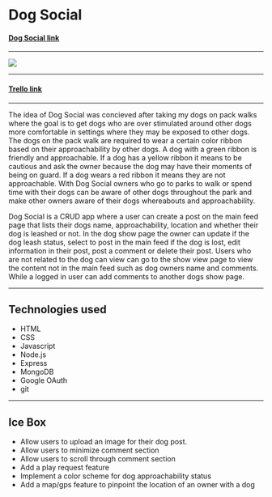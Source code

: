 # Dog Social

#### [Dog Social link](https://dog-social.herokuapp.com/)
---
<img src ="https://i.imgur.com/eZ2eTq9.png">

---
#### [Trello link](https://trello.com/b/qHyR2IGC/dog-social)
---
The idea of Dog Social was concieved after taking my dogs on pack walks where the goal is to get dogs who are over stimulated around other dogs more comfortable in settings where they may be exposed to other dogs. The dogs on the pack walk are required to wear a certain color ribbon based on their approachability by other dogs. A dog with a green ribbon is friendly and approachable. If a dog has a yellow ribbon it means to be cautious and ask the owner because the dog may have their moments of being on guard. If a dog wears a red ribbon it means they are not approachable. With Dog Social owners who go to parks to walk or spend time with their dogs can be aware of other dogs throughout the park and make other owners aware of their dogs whereabouts and approachability.

Dog Social is a CRUD app where a user can create a post on the main feed page that lists their dogs name, approachability, location and whether their dog is leashed or not. In the dog show page the owner can update if the dog leash status, select to post in the main feed if the dog is lost, edit information in their post, post a comment or delete their post. Users who are not related to the dog can view can go to the show view page to view the content not in the main feed such as dog owners name and comments. While a logged in user can add comments to another dogs show page. 

---

## Technologies used

- HTML
- CSS
- Javascript
- Node.js
- Express
- MongoDB
- Google OAuth
- git

---

## Ice Box

 - Allow users to upload an image for their dog post.
 - Allow users to minimize comment section
 - Allow users to scroll through comment section
 - Add a play request feature
 - Implement a color scheme for dog approachability status
 - Add a map/gps feature to pinpoint the location of an owner with a dog